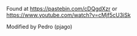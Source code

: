 Found at https://pastebin.com/cDQgdXzr 
      or https://www.youtube.com/watch?v=cMjf5cU3iSk

Modified by Pedro (pjago)
